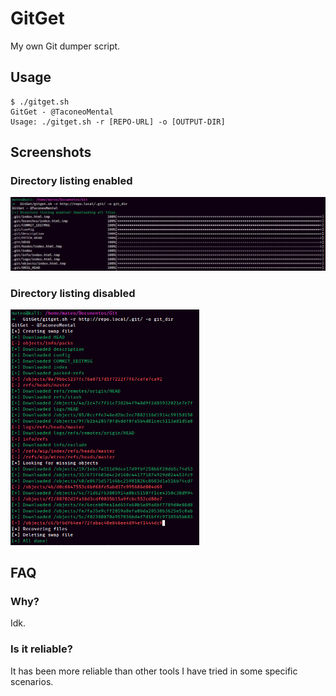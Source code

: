 # GitGet
My own Git dumper script.

## Usage
```
$ ./gitget.sh
GitGet - @TaconeoMental
Usage: ./gitget.sh -r [REPO-URL] -o [OUTPUT-DIR]
```

## Screenshots
### Directory listing enabled
<img src="https://raw.githubusercontent.com/TaconeoMental/GitGet/main/assets/dir_listing.png" />

### Directory listing disabled
<img width="60%" src="https://raw.githubusercontent.com/TaconeoMental/GitGet/main/assets/no_dir_listing.png" />

## FAQ

### Why?
Idk.

### Is it reliable?
It has been more reliable than other tools I have tried in some specific scenarios.
